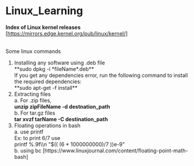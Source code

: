 # Linux_Learning
**Index of Linux kernel releases**  
[https://mirrors.edge.kernel.org/pub/linux/kernel/]

<br>
Some linux commands
<ol>
 <li>
Installing any software using .deb file<br>
  **sudo dpkg -i *fileName*.deb**<br>
  If you get any dependencies error, run the following command to install the required dependencies:
<br>**sudo apt-get -f install**
<br>
 </li>
 <li>
Extracting files <br>
   a. For .zip files, <br>
       <b>unzip zipFileName -d destnation_path</b> <br>
   b. For tar.gz files <br>
      <b>tar xvzf tarName -C destination_path</b> <br>
</li>
  <li>
Floating  operations in bash <br>
  a. use printf
   <br> Ex: to print 6/7 use <br>
    printf %.9f\\n "$(( (6 * 1000000000)/7 ))e-9" <br>
  b. using bc [https://www.linuxjournal.com/content/floating-point-math-bash] 
  </li>
</ol>
